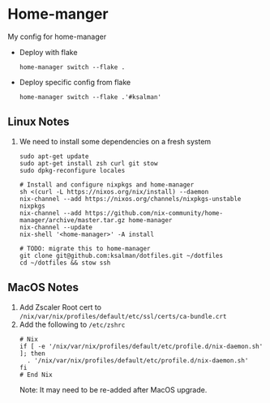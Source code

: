# Home-manger
My config for home-manager

* Deploy with flake
  ```
  home-manager switch --flake .
  ```
* Deploy specific config from flake
  ```
  home-manager switch --flake .'#ksalman'
  ```

## Linux Notes
1. We need to install some dependencies on a fresh system
    ```
    sudo apt-get update
    sudo apt-get install zsh curl git stow
    sudo dpkg-reconfigure locales

    # Install and configure nixpkgs and home-manager
    sh <(curl -L https://nixos.org/nix/install) --daemon
    nix-channel --add https://nixos.org/channels/nixpkgs-unstable nixpkgs
    nix-channel --add https://github.com/nix-community/home-manager/archive/master.tar.gz home-manager
    nix-channel --update
    nix-shell '<home-manager>' -A install

    # TODO: migrate this to home-manager
    git clone git@github.com:ksalman/dotfiles.git ~/dotfiles
    cd ~/dotfiles && stow ssh
    ```

## MacOS Notes
1. Add Zscaler Root cert to `/nix/var/nix/profiles/default/etc/ssl/certs/ca-bundle.crt`
2. Add the following to `/etc/zshrc`
    ```
    # Nix
    if [ -e '/nix/var/nix/profiles/default/etc/profile.d/nix-daemon.sh' ]; then
      . '/nix/var/nix/profiles/default/etc/profile.d/nix-daemon.sh'
    fi
    # End Nix
    ```
    Note: It may need to be re-added after MacOS upgrade.
